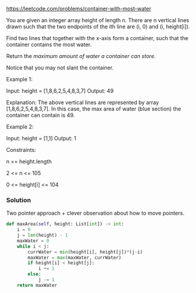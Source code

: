 https://leetcode.com/problems/container-with-most-water

You are given an integer array height of length n. There are n vertical lines drawn such that the two endpoints of the ith line are (i, 0) and (i, height[i]).

Find two lines that together with the x-axis form a container, such that the container contains the most water.

Return the _maximum amount of water a container can store._

Notice that you may not slant the container.

Example 1:

Input: height = [1,8,6,2,5,4,8,3,7]
Output: 49

Explanation: The above vertical lines are represented by array [1,8,6,2,5,4,8,3,7]. In this case, the max area of water (blue section) the container can contain is 49.

Example 2:

Input: height = [1,1]
Output: 1

Constraints:

n == height.length

2 <= n <= 105

0 <= height[i] <= 104

### Solution

Two pointer approach + clever observation about how to move pointers.

``` python
def maxArea(self, height: List[int]) -> int:
    i = 0
    j = len(height) - 1
    maxWater = 0
    while i < j:
        currWater = min(height[i], height[j])*(j-i)
        maxWater = max(maxWater, currWater)
        if height[i] < height[j]:
            i += 1
        else:
            j -= 1
    return maxWater
```
